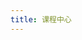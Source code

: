 ```yaml
---
title: 课程中心
---
```

<script setup lang="ts">
  import TheMooc from "@/views/mooc/TheMooc.vue"
</script>

<TheMooc />
